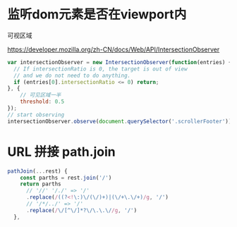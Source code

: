 # 监听dom元素是否在viewport内

可视区域

https://developer.mozilla.org/zh-CN/docs/Web/API/IntersectionObserver

```js
var intersectionObserver = new IntersectionObserver(function(entries) {
  // If intersectionRatio is 0, the target is out of view
  // and we do not need to do anything.
  if (entries[0].intersectionRatio <= 0) return;
}, {
    // 可见区域一半
    threshold: 0.5
});
// start observing
intersectionObserver.observe(document.querySelector('.scrollerFooter'));
```



# URL 拼接 path.join

```js
pathJoin(...rest) {
    const parths = rest.join('/')
    return parths
      // '//' '/./' => '/'
      .replace(/((?<!\:)\/(\/)+)|(\/+\.\/+)/g, '/')
      // '/*/../' => '/'
      .replace(/\/[^\/]*?\/\.\.\//g, '/')
  },
```

